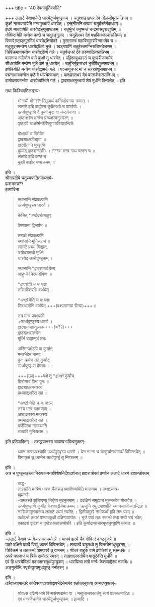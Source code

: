 +++
title = "40 देवतामूर्तिवर्णादि"

+++
ललाटे केशवायेति धारयेदूर्ध्वपुण्ड्रकम् । चतुश्शङ्खधर देवं नीलजीमूतसन्निभम् ॥  
कुक्षौ नारायणायेति मन्त्रमुच्चार्य धारयेत् । इन्द्रनीलनिभश्यामं चतुर्हस्तैर्गदाधरम् ॥  
हृदये माधवायेति धारयेदङ्गुलाष्टकम् । चतुर्भुजं धनुष्मन्तं चन्द्रभासदृशद्युतिम् ॥  
गोविन्दायेति मन्त्रेण कण्ठे च चतुरङ्गुलम् । चनुर्हलधरं देवं पद्मकिञ्जल्कसन्निभम् ॥  
विष्णवेऽष्टाङ्गुलमिदं धारयेद्दक्षिणोदरे । मुसलास्त्रं महाविष्णुमरविन्दाभमेव च ॥  
मधुसूदनमन्त्रेण धारयेद्दक्षिणे भुजे । खड्गपाणिं चतुर्हस्तमग्निसन्निभतेजसम् ॥  
त्रिविक्रमायमन्त्रेण धारयेद्दक्षिणे गले । चतुर्वज्रधरं देवं तरुणादित्यसन्निभम् ॥  
वामनाय नमोन्तेन वामे कुक्षौ तु धारयेत् । पट्टिशायुधहस्तं च पुण्डरीकाभमेव  
श्रीधरायेति मन्त्रेण भुजे वामे तु धारयेत् । चतुभिर्मुद्गरधरं भुजैर्विद्युत्समप्रभम् ॥  
हृषीकेशेति मन्त्रेण धारयेद्वामके गले । पञ्चायुधधरं मां च सहस्रांशुसमप्रभम् ॥  
पद्मनाभायमन्त्रेण पृष्ठे वै धारयेत्कमात् । पाशहस्तधरं देवं बालार्कशतसंनिभम् ॥  
दामोदरायमन्त्रेण धारयेत्पश्चिमे गले । द्वादशाक्षरमुच्चार्य शेषं मूर्धनि विन्यसेत् ॥ इति  

तथा किञ्चिदतिलङ्घ्य-  

> भोगार्थी भोग??-सिद्ध्यर्थं कनिष्ठोपगया क्रमात् ।  
ललाटे हृदि बाह्वोश्च कुक्षिमध्ये च पार्श्वयोः ।  
ऊर्ध्वपुण्ड्राणि वै कुर्यान्मृदा वा चन्दनेन वा ।  
अष्टाक्षरेण मन्त्रेण प्रत्यक्षरमनुस्मरन् ॥  
पृष्ठेऽपि चाक्षरैर्मन्त्रैर्विष्णुगायत्रियाऽन्वितैः  
> 
> मोक्षार्थी च विशेषेण  
> द्वादशाक्षरविद्यया ॥  
> द्वादशैतानि पुण्ड्राणि  
> कुर्याद् द्वादशनामभिः । 
> ???ष' मन्त्र गाथ चन्दन च ॥  
> ललाटे हृदि कण्ठे च  
> कुक्षौ बाह्वोर् यथाक्रमम् ॥ 

इति ।  
श्रीनारदीये चतुस्मप्ततितमाध्याये-  
ह्यशक्रम्य??  
इत्यादिना  

> स्थानानि संप्रवक्ष्यामि  
> ऊर्ध्वपुण्ड्रस्य धारणे ।  
> 
> केचित् **त्रयोदशेत्याहुर्*
>  
> वैष्णवानां द्विजर्षभ ॥  
> 
> तत्पक्षे संप्रवक्ष्यामि  
> स्थानानि मुनिसत्तम ॥  
> ललाटे प्रथमं विद्यात्,  
> त्रयोदशमथो मूर्ध्नि  
> धारयेद् ऊर्ध्वपुण्ड्रकम् ।  
> 
> स्थानानि **द्वादशाष्टौ*
> वेत्य्  
> आहुः केचिदमनीषिणः ॥  
> 
> **द्वादशेति*
> च यः पक्षः  
> तस्मिञ्शिरसि वर्जयेत् ।  
> 
> **अष्टौ*
> वेति च यः पक्षः  
> शिरआदीनि वर्जयेत् +++(वक्ष्यमाणया रीत्या)+++॥  
> 
> तत्र मन्त्रं प्रवक्ष्यामि  
> +ऊर्ध्वपुण्ड्रस्य धारणे ।  
> द्वादशनामात्युल्का-+++(=??)+++  
> द्वादशाक्षरमन्त्रेण  
> मूर्ध्नि दद्यान्मृदं ततः  
> 
> अस्मिन्पक्षेऽपि वा कुर्यान्  
> मन्त्रभेदेन मानवः  
> पुनः क्रमेण तत् कुर्याद्  
> ऊर्ध्वपुण्ड्रं स वैष्णवः ।।  
> 
> +++(उप)+++पक्षे तु **द्वादशे*
> कुर्याच्  
> छिरोमात्रं विना पुनः ॥  
> द्वादशाक्षरमन्त्रस्य  
> प्रथमाद्यक्षरैस् सह ॥  
> 
> **अष्टौ*
> चेति च यः पक्षस्  
> तस्य मन्त्रं वदाम्यहम् ॥  
> अष्टाक्षरस्य मन्त्रस्य  
> प्रथमाद्यक्षरैस् सह ।  
> वर्जयित्वा गलस्थानि  
> चत्वारि मुनिसत्तम ॥  

इति प्रतिपादितम् । तत्तद्ध्यानस्य चावश्यभावित्वमुक्तम्-  


> ध्यानं तत्संप्रवक्ष्यामि ऊर्ध्वपुण्ड्रस्य धारणे । येन नाम्ना च यत्कुर्यात्तन्नामार्थं विचिन्तयेत् ॥  
विनाकृतं तु ध्यानेन ऊर्ध्वपुण्ड्रं तु निष्फलम् ॥

इति ।  
अत्र च पुण्ड्रसङ्ख्यानिरूपकमन्त्रविशेषनिर्देशदर्शनात् ब्रह्मरात्रोक्तं प्रणवेन ललाटे धारणं ब्रह्माण्डोक्तम् 
> ऊद्ध-  
ताऽसोति मन्त्रेण धारणं चैकसङ्ख्याविषयमिति मन्तव्यम् । तथाऽन्यत्र-  
ब्रह्माण्डे-  
-वामहस्ते शुचिष्वप्सु निर्घृष्य मृदमुत्तमाम् । प्रदक्षिणं समुह्याथ मूलमन्त्रेण योजयेत् ॥  
ऊर्ध्वपुण्ड्राणि कुर्वीत केशवाद्यैर्यथाक्रमम् । ऋजूनि स्फुटपार्श्वानि स्थानव्यापीन्यतन्द्रितः ॥  
नासिकामूलमारभ्य ललाटे प्रथमं न्यसेत् । द्वितीयमुदरे नाभेरूर्ध्वं हृदि ततः परम् ॥  
वक्षोऽन्ते तत्परं पश्चात्कुक्षौ दक्षिणपार्श्वतः । भुजे षष्ठं ततः स्कन्धे तथा सव्ये त्रयं भवेत्  
एकादशं द्वादशं च पृष्ठेऽधस्तात्तथोपरि । इति कुर्याद्यथाचारमूर्ध्वपुण्ड्राणि यत्नतः ॥

इति ।  
-ललाटे केशवं ध्यायेन्नारायणमथोदरे । माधवं हृदये चैव गोविन्दं कण्ठकूवरे ॥  
उदरे दक्षिणे पार्श्वे विष्णुं व्याप्तं विचिन्तयेत् । तत्पार्श्वे बाहुमध्ये तु चिन्तयेन्मधुसूदनम् ॥  
त्रिविक्रमं च ततकन्धे वामपार्श्वे तु वामनम् । श्रीधरं बाहुके वामे हृषीकेशं तु स्कन्धके ॥  
अपरे पद्मनाभं च त्रिके दामोदरं स्मरन् । तत्प्रक्षालनतोयेन वासुदेवेति मूर्धनि ॥  
एवं हि धारयेन्नित्यं मद्भक्तस्तूर्ध्वपुण्ड्रकम् । धारयित्वा ततो मन्त्रैः केशवाद्यैश्च नामभिः ॥  
अङ्गुलीभिः स्पृशेत्पुण्यमूर्ध्वपुण्ड्रं मनोहरम् ॥

इति ।  
तत्रैवाध्यायान्तरे कतिपयपदावापोद्वापभेदेनेमानेव श्लोकानुक्त्वा अन्यदप्युक्तम्-  

> श्रोवत्स दक्षिणे भागे विन्यसेस्पद्ममेव वा । मसूजाजपकालेषु सायं प्रातस्तमाहितः ॥  
एवं मन्त्रविधानेन धारयेदूर्ध्वपुण्ड्रकम् ॥ इत्यादि ।